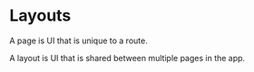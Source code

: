 # Layouts

A page is UI that is unique to a route.

A layout is UI that is shared between multiple pages in the app.
